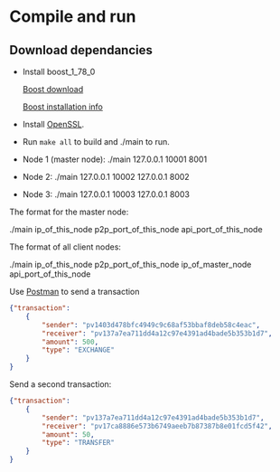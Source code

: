 # Compile and run

## Download dependancies
* Install boost_1_78_0

   [Boost download](https://www.boost.org/users/download/)
   
   [Boost installation info](https://www.boost.org/doc/libs/1_78_0/more/getting_started/unix-variants.html#easy-build-and-install)

*  Install [OpenSSL](https://www.openssl.org/). 

* Run `make all` to build and ./main to run.

* Node 1 (master node): ./main 127.0.0.1 10001 8001

* Node 2: ./main 127.0.0.1 10002 127.0.0.1 8002

* Node 3: ./main 127.0.0.1 10003 127.0.0.1 8003

The format for the master node:

./main ip_of_this_node p2p_port_of_this_node api_port_of_this_node

The format of all client nodes:

./main ip_of_this_node p2p_port_of_this_node ip_of_master_node api_port_of_this_node

Use [Postman](https://www.postman.com) to send a transaction

```json
{"transaction":
    {
        "sender": "pv1403d478bfc4949c9c68af53bbaf8deb58c4eac",
        "receiver": "pv137a7ea711dd4a12c97e4391ad4bade5b353b1d7",
        "amount": 500,
        "type": "EXCHANGE"
    }
}
```

Send a second transaction:

```json
{"transaction":
    {
        "sender": "pv137a7ea711dd4a12c97e4391ad4bade5b353b1d7",
        "receiver": "pv17ca8886e573b6749aeeb7b87387b8e01fcd5f42",
        "amount": 50,
        "type": "TRANSFER"
    }
}
```